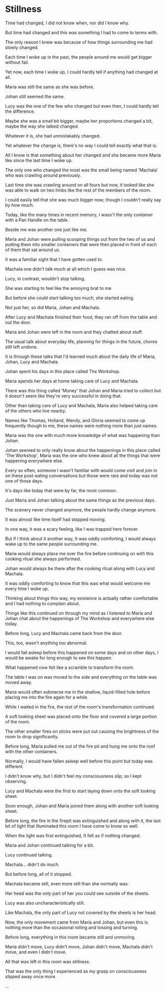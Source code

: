 # **Stillness**

Time had changed, I did not know when, nor did I know why.

But time had changed and this was something I had to come to terms with.

The only reason I knew was because of how things surrounding me had slowly changed.

Each time I woke up in the past, the people around me would get bigger without fail.

Yet now, each time I woke up, I could hardly tell if anything had changed at all.

Maria was still the same as she was before.

Johan still seemed the same.

Lucy was the one of the few who changed but even then, I could hardly tell the difference.

Maybe she was a small bit bigger, maybe her proportions changed a bit, maybe the way she talked changed.

Whatever it is, she had unmistakably changed.

Yet whatever the change is, there's no way I could tell exactly what that is.

All I know is that something about her changed and she became more Maria like since the last time I woke up.

The only one who changed the most was the small being named 'Machala' who was crawling around previously.

Last time she was crawling around on all fours but now, it looked like she was able to walk on two limbs like the rest of the members of the room.

I could easily tell that she was much bigger now; though I couldn't really say by how much.

Today, like the many times in recent memory, I wasn't the only container with a Pan Handle on the table.

Beside me was another one just like me.

Maria and Johan were pulling scooping things out from the two of us and putting them into smaller containers that were then placed in front of each of them that sat around us.

It was a familiar sight that I have gotten used to.

Machala one didn't talk much at all which I guess was nice.

Lucy, in contrast, wouldn't stop talking.

She was starting to feel like the annoying brat to me

But before she could start talking too much, she started eating.

Not just her, so did Maria, Johan and Machala.

After Lucy and Machala finished their food, they ran off from the table and out the door.

Maria and Johan were left in the room and they chatted about stuff.

The usual talk about everyday life, planning for things in the future, chores still left undone.

It is through these talks that I'd learned much about the daily life of Maria, Johan, Lucy and Machala.

Johan spent his days in this place called The Workshop.

Maria spends her days at home taking care of Lucy and Machala.

There was this thing called 'Money' that Johan and Maria tried to collect but it doesn't seem like they're very successful in doing that.

Other than taking care of Lucy and Machala, Maria also helped taking care of the others who live nearby.

Names like Thomas, Holland, Wendy, and Gloria seemed to come up frequently though to me, these names were nothing more than just names.

Maria was the one with much more knowledge of what was happening than Johan.

Johan seemed to only really know about the happenings in this place called 'The Workshop', Maria was the one who knew about all the things that were happening everywhere else.

Every so often, someone I wasn't familiar with would come visit and join in on these post-eating conversations but those were rare and today was not one of those days.

It's days like today that were by far, the most common.

Just Maria and Johan talking about the same things as the previous days.

The scenery never changed anymore, the people hardly change anymore.

It was almost like time itself had stopped moving.

In one way, it was a scary feeling, like I was trapped here forever.

But if I think about it another way, It was oddly comforting, I would always wake up to the same people surrounding me.

Maria would always place me over the fire before continuing on with this cooking ritual she always performed.

Johan would always be there after the cooking ritual along with Lucy and Machala.

It was oddly comforting to know that this was what would welcome me every time I woke up.

Thinking about things this way, my existence is actually rather comfortable and I had nothing to complain about.

Things like this continued on through my mind as I listened to Maria and Johan chat about the happenings of The Workshop and everywhere else today.

Before long, Lucy and Machala came back from the door.

This, too, wasn't anything too abnormal.

I would fall asleep before this happened on some days and on other days, I would be awake for long enough to see this happen.

What happened now felt like a scramble to transform the room.

The table I was on was moved to the side and everything on the table was moved away.

Maria would often submerse me in the shallow, liquid-filled hole before placing me into the fire again for a while.

While I waited in the fire, the rest of the room's transformation continued.

A soft looking sheet was placed onto the floor and covered a large portion of the room.

The other smaller fires on sticks were put out causing the brightness of the room to drop significantly.

Before long, Maria pulled me out of the fire pit and hung me onto the roof with the other containers.

Normally, I would have fallen asleep well before this point but today was different.

I didn't know why, but I didn't feel my consciousness slip; so I kept observing.

Lucy and Machala were the first to start laying down onto the soft looking sheet.

Soon enough, Johan and Maria joined them along with another soft looking sheet.

Before long, the fire in the firepit was extinguished and along with it, the last bit of light that illuminated this room I have come to know so well.

When the light was first extinguished, It felt as if nothing changed.

Maria and Johan continued talking for a bit.

Lucy continued talking.

Machala... didn't do much.

But before long, all of it stopped.

Machala became still, even more still than she normally was.

Her head was the only part of her you could see outside of the sheets.

Lucy was also uncharacteristically still.

Like Machala, the only part of Lucy not covered by the sheets is her head.

Now, the only movement came from Maria and Johan, but even this is nothing more than the occasional rolling and tossing and turning.

Before long, everything in this room became still and unmoving.

Maria didn't move, Lucy didn't move, Johan didn't move, Machala didn't move, and even I didn't move.

All that was left in this room was stillness.

That was the only thing I experienced as my grasp on consciousness slipped away once more.

...
